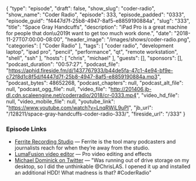 {
  "type": "episode",
  "draft": false,
  "show_slug": "coder-radio",
  "show_name": "Coder Radio",
  "episode": 333,
  "episode_padded": "0333",
  "episode_guid": "f4447d7f-25b8-4947-8af5-e8859190884a",
  "slug": "333",
  "title": "Space Gray Handcuffs",
  "description": "iPad Pro is a great machine for people that don\u2019t want to get too much work done.",
  "date": "2018-11-27T07:00:00-08:00",
  "header_image": "/images/shows/coder-radio.png",
  "categories": [
    "Coder Radio"
  ],
  "tags": [
    "coder radio",
    "development laptop",
    "ipad pro",
    "pencil",
    "performance",
    "qt",
    "remote workstation",
    "shell",
    "ssh"
  ],
  "hosts": [
    "chris",
    "michael"
  ],
  "guests": [],
  "sponsors": [],
  "podcast_duration": "00:57:27",
  "podcast_file": "https://aphid.fireside.fm/d/1437767933/b44de5fa-47c1-4e94-bf9e-c72f8d1c8f5d/f4447d7f-25b8-4947-8af5-e8859190884a.mp3",
  "podcast_bytes": 48652268,
  "podcast_chapters": null,
  "podcast_alt_file": null,
  "podcast_ogg_file": null,
  "video_file": "http://201406.jb-dl.cdn.scaleengine.net/coderradio/2018/cr-0333.mp4",
  "video_hd_file": null,
  "video_mobile_file": null,
  "youtube_link": "https://www.youtube.com/watch?v=LnqRWiL9uPI",
  "jb_url": "/128211/space-gray-handcuffs-coder-radio-333/",
  "fireside_url": "/333"
}


### Episode Links

  * [Ferrite Recording Studio](https://www.wooji-juice.com/products/ferrite/ "Ferrite Recording Studio") — Ferrite is the tool many podcasters and journalists reach for when they’re away from the studio.
  * [‎LumaFusion video editor](https://itunes.apple.com/us/app/lumafusion/id1062022008?mt=8&ign-mpt=uo%3D4 "‎LumaFusion video editor") — Pro video editing and effects
  * [Michael Dominick on Twitter](https://twitter.com/dominucco/status/1067045648787230720 "Michael Dominick on Twitter") — "Was running out of drive storage on my desktop, so I did the unthinkable @ChrisLAS. I opened it up and installed an additional HDD! What madness is that? #CoderRadio"



